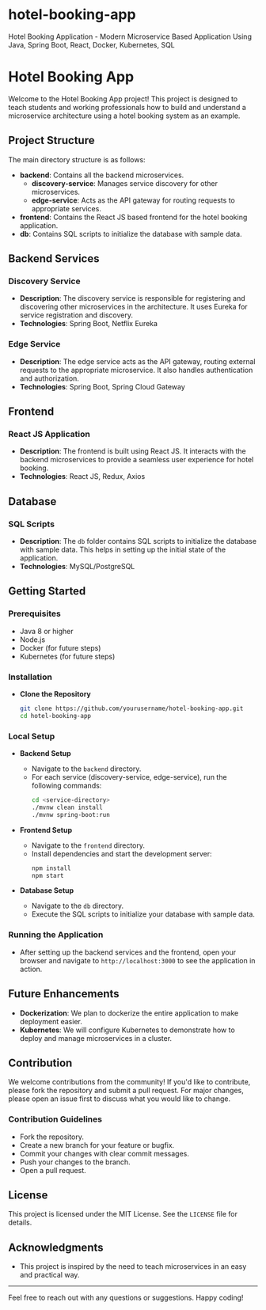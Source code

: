 # hotel-booking-app
Hotel Booking Application - Modern Microservice Based Application Using Java, Spring Boot, React, Docker, Kubernetes, SQL


# Hotel Booking App

Welcome to the Hotel Booking App project! This project is designed to teach students and working professionals how to build and understand a microservice architecture using a hotel booking system as an example.

## Project Structure

The main directory structure is as follows:

- **backend**: Contains all the backend microservices.
  - **discovery-service**: Manages service discovery for other microservices.
  - **edge-service**: Acts as the API gateway for routing requests to appropriate services.
- **frontend**: Contains the React JS based frontend for the hotel booking application.
- **db**: Contains SQL scripts to initialize the database with sample data.

## Backend Services

### Discovery Service
- **Description**: The discovery service is responsible for registering and discovering other microservices in the architecture. It uses Eureka for service registration and discovery.
- **Technologies**: Spring Boot, Netflix Eureka

### Edge Service
- **Description**: The edge service acts as the API gateway, routing external requests to the appropriate microservice. It also handles authentication and authorization.
- **Technologies**: Spring Boot, Spring Cloud Gateway

## Frontend

### React JS Application
- **Description**: The frontend is built using React JS. It interacts with the backend microservices to provide a seamless user experience for hotel booking.
- **Technologies**: React JS, Redux, Axios

## Database

### SQL Scripts
- **Description**: The `db` folder contains SQL scripts to initialize the database with sample data. This helps in setting up the initial state of the application.
- **Technologies**: MySQL/PostgreSQL

## Getting Started

### Prerequisites
- Java 8 or higher
- Node.js
- Docker (for future steps)
- Kubernetes (for future steps)

### Installation

- **Clone the Repository**
   ```bash
   git clone https://github.com/yourusername/hotel-booking-app.git
   cd hotel-booking-app

### Local Setup

- **Backend Setup**
   - Navigate to the `backend` directory.
   - For each service (discovery-service, edge-service), run the following commands:
     ```bash
     cd <service-directory>
     ./mvnw clean install
     ./mvnw spring-boot:run
     ```

- **Frontend Setup**
   - Navigate to the `frontend` directory.
   - Install dependencies and start the development server:
     ```bash
     npm install
     npm start
     ```

- **Database Setup**
   - Navigate to the `db` directory.
   - Execute the SQL scripts to initialize your database with sample data.

### Running the Application

- After setting up the backend services and the frontend, open your browser and navigate to `http://localhost:3000` to see the application in action.

## Future Enhancements

- **Dockerization**: We plan to dockerize the entire application to make deployment easier.
- **Kubernetes**: We will configure Kubernetes to demonstrate how to deploy and manage microservices in a cluster.

## Contribution

We welcome contributions from the community! If you'd like to contribute, please fork the repository and submit a pull request. For major changes, please open an issue first to discuss what you would like to change.

### Contribution Guidelines

- Fork the repository.
- Create a new branch for your feature or bugfix.
- Commit your changes with clear commit messages.
- Push your changes to the branch.
- Open a pull request.

## License

This project is licensed under the MIT License. See the `LICENSE` file for details.

## Acknowledgments

- This project is inspired by the need to teach microservices in an easy and practical way.

---

Feel free to reach out with any questions or suggestions. Happy coding!
